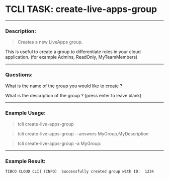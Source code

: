 # TCLI TASK: create-live-apps-group

---
### Description:
> Creates a new LiveApps group.

This is useful to create a group to differentiate roles in your cloud application. (for example Admins, ReadOnly, MyTeamMembers)

---
### Questions:

What is the name of the group you would like to create ?

What is the description of the group  ? (press enter to leave blank)

---
### Example Usage:
> tcli create-live-apps-group

> tcli create-live-apps-group --answers MyGroup,MyDescription

> tcli create-live-apps-group -a MyGroup:

---
### Example Result:

```console
TIBCO CLOUD CLI] (INFO)  Successfully created group with ID:  1234
```

